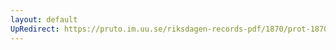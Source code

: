 ```yaml
---
layout: default
UpRedirect: https://pruto.im.uu.se/riksdagen-records-pdf/1870/prot-1870--ak--416/prot-1870--ak--416_000.pdf
---
```


